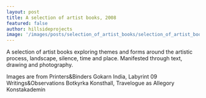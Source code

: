 ```yaml
---
layout: post
title: A selection of artist books, 2008
featured: false
author: hillsideprojects
image: '/images/posts/selection_of_artist_books/selection_of_artist_books_01.jpg'
---
```


A selection of artist books exploring themes and forms around the artistic process, landscape, silence, time and place. Manifested through text, drawing and photography.

Images are from Printers&Binders Gokarn India, Labyrint 09 Writings&Observations Botkyrka Konsthall, Travelogue as Allegory Konstakademin
